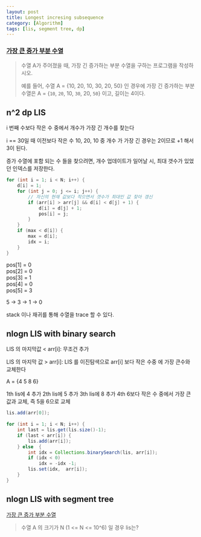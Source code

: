 ```yaml
---
layout: post
title: Longest incresing subsequence
category: [Algorithm]
tags: [lis, segment tree, dp]
---
```

### [가장 큰 증가 부분 수열](https://www.acmicpc.net/problem/11053)

> 수열 A가 주어졌을 때, 가장 긴 증가하는 부분 수열을 구하는 프로그램을 작성하시오.
>
> 예를 들어, 수열 A = {10, 20, 10, 30, 20, 50} 인 경우에 가장 긴 증가하는 부분 수열은 A = {`10`, `20`, 10, `30`, 20, `50`} 이고, 길이는 4이다.

 ## n^2 dp LIS

i 번째 수보다 작은 수 중에서 개수가 가장 긴 개수를 찾는다

i == 30일 때 이전보다 작은 수 10, 20, 10 중 개수 가 가장 긴 경우는 2이므로 +1 해서 3이 된다.

증가 수열에 포함 되는 수 들을 찾으려면, 개수 업데이트가 일어날 시, 최대 갯수가 있었던 인덱스를 저장한다.

``` java
for (int i = 1; i < N; i++) {
    d[i] = 1;
    for (int j = 0; j <= i; j++) {
        // 자신의 현재 값보다 작으면서 갯수가 최대인 값 찾아 갱신
        if (arr[i] > arr[j] && d[i] < d[j] + 1) {
            d[i] = d[j] + 1;
            pos[i] = j;
        }
    }
    if (max < d[i]) {
        max = d[i];
        idx = i;
    }
}
```
pos[1] = 0 <br>
pos[2] = 0 <br>
pos[3] = 1<br>
pos[4] = 0<br>
pos[5] = 3<br>

5 -> 3 -> 1 -> 0

stack 이나 재귀를 통해 수열을 trace 할 수 있다.


## nlogn LIS with binary search

LIS 의 마지막값 < arr[i]: 무조건 추가

LIS 의 마지막 값 > arr[i]: LIS 를 이진탐색으로 arr[i] 보다 작은 수중 에 가장 큰수와 교체한다

A = {4 5 8 6} 

1th lis에 4 추가
2th lis에 5 추가
3th lis에 8 추가
4th 6보다 작은 수 중에서 가장 큰 값과 교체, 즉 5을 6으로 교체

``` java
lis.add(arr[0]);
        
for (int i = 1; i < N; i++) {
    int last = lis.get(lis.size()-1);
    if (last < arr[i]) {
        lis.add(arr[i]);
    } else  {
        int idx = Collections.binarySearch(lis, arr[i]);
        if (idx < 0) 
            idx = -idx -1;
        lis.set(idx,  arr[i]);
    }
}
```

## nlogn LIS with segment tree
[가장 큰 증가 부분 수열](https://www.acmicpc.net/problem/11053)

> 수열 A 의 크기가 N (1 <= N <= 10^6) 일 경우 lis는?

 
